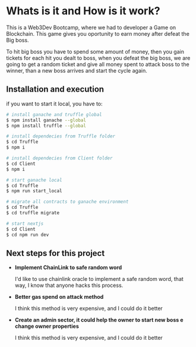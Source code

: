 # Whats is it and How is it work?

This is a Web3Dev Bootcamp, where we had to developer a Game on Blockchain.
This game gives you oportunity to earn money after defeat the Big boss.

To hit big boss you have to spend some amount of money, then you gain tickets for each hit you dealt to boss, when you defeat the big boss, we are going to get a random ticket and give all money spent to attack boss to the winner, than a new boss arrives and start the cycle again.

## Installation and execution

if you want to start it local, you have to:

```sh
# install ganache and truffle global
$ npm install ganache --global
$ npm install truffle --global
```


```sh
# install dependecies from Truffle folder
$ cd Truffle
$ npm i
```

```sh
# install dependecies from Client folder
$ cd Client
$ npm i
```

```sh
# start ganache local
$ cd Truffle
$ npm run start_local
```

```sh
# migrate all contracts to ganache environment
$ cd Truffle
$ cd truffle migrate
```

```sh
# start nextjs
$ cd Client
$ cd npm run dev
```


## Next steps for this project

- __Implement ChainLink to safe random word__

  I'd like to use chainlink oracle to implement a safe random word, that way, I know that anyone hacks this process.

- __Better gas spend on attack method__

  I think this method is very expensive, and I could do it better

- __Create an admin sector, it could help the owner to start new boss e change owner properties__

  I think this method is very expensive, and I could do it better
